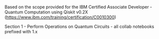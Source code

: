 Based on the scope provided for the IBM Certified Associate Developer - Quantum Computation using Qiskit v0.2X (https://www.ibm.com/training/certification/C0010300)

Section 1 - Perform Operations on Quantum Circuits - all collab notebooks prefixed with 1.x
